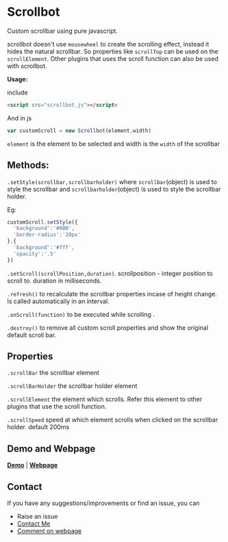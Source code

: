 # Scrollbot 
Custom scrollbar using pure javascript.

scrollbot doesn't use `mousewheel` to create the scrolling effect, instead it hides the natural scrollbar. So properties like `scrollTop` can be used on the `scrollElement`. Other plugins that uses the scroll function can also be used with scrollbot. 

**Usage:**

include 
```html
<script src="scrollbot.js"></script>
```

And in js

```javascript
var customScroll = new Scrollbot(element,width)
```
`element` is the element to be selected and width is the `width` of the scrollbar

## Methods:


`.setStyle(scrollbar,scrollbarholder)` where `scrollbar`(object) is used to style the scrollbar and `scrollbarholder`(object) is used to style the scrollbar holder.

Eg:

```javascript
customScroll.setStyle({
  'background':'#000',
  'border-radius':'20px'
},{
  'background':'#fff',
  'opacity':'.5'
})
```

`.setScroll(scrollPosition,duration)`. scrollposition - integer position to scroll to. duration in milliseconds.

`.refresh()` to recalculate the scrollbar properties incase of height change. Is called automatically in an interval.

`.onScroll(function)` to be executed while scrolling .

`.destroy()` to remove all custom scroll properties and show the original default scroll bar.


## Properties


`.scrollBar` the scrollbar element

`.scrollBarHolder` the scrollbar holder element

`.scrollElement` the element which scrolls. Refer this element to other plugins that use the scroll function.

`.scrollSpeed` speed at which element scrolls when clicked on the scrollbar holder. default 200ms

## Demo and Webpage

**[Demo](http://demos.akzhy.com/scrollbot/demo/)** | **[Webpage](http://www.akzhy.com/shelf/scrollbot/)**

## Contact
If you have any suggestions/improvements or find an issue, you can
- Raise an issue
- [Contact Me](http://www.akzhy.com/contact)
- [Comment on webpage](http://www.akzhy.com/shelf/scrollbot/)






